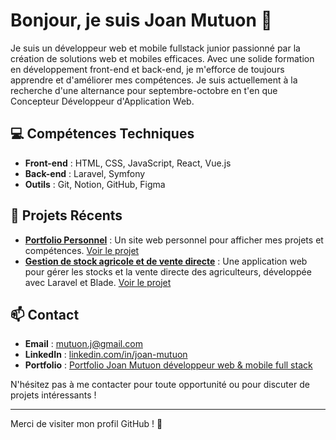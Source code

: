 # Bonjour, je suis Joan Mutuon 👋

Je suis un développeur web et mobile fullstack junior passionné par la création de solutions web et mobiles efficaces. 
Avec une solide formation en développement front-end et back-end, je m'efforce de toujours apprendre et d'améliorer mes compétences. 
Je suis actuellement à la recherche d'une alternance pour septembre-octobre en t'en que Concepteur Développeur d'Application Web.

## 💻 Compétences Techniques
- **Front-end** : HTML, CSS, JavaScript, React, Vue.js
- **Back-end** : Laravel, Symfony
- **Outils** : Git, Notion, GitHub, Figma

## 🚀 Projets Récents
- **[Portfolio Personnel](https://github.com/octador/portfolio-joan-mutuon-v2)** : Un site web personnel pour afficher mes projets et compétences. [Voir le projet](https://github.com/octador/portfolio-joan-mutuon-v2)
- **[Gestion de stock agricole et de vente directe](https://github.com/octador/agricazone-laravel)** : Une application web pour gérer les stocks et la vente directe des agriculteurs, développée avec Laravel et Blade. [Voir le projet](https://github.com/octador/agricazone-laravel)

## 📫 Contact
- **Email** : [mutuon.j@gmail.com](mailto:mutuon.j@gmail.com)
- **LinkedIn** : [linkedin.com/in/joan-mutuon](https://www.linkedin.com/in/joan-mutuon123456789/)
- **Portfolio** : [Portfolio Joan Mutuon développeur web & mobile full stack](https://portfolio-joan-mutuon-developpeur-web.netlify.app)

N'hésitez pas à me contacter pour toute opportunité ou pour discuter de projets intéressants !

---

Merci de visiter mon profil GitHub ! 🌟
